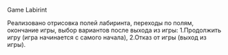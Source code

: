 ﻿Game Labirint
   
Реализовано отрисовка полей лабиринта, переходы по полям, окончание игры,
выбор вариантов после выхода из игры: 1.Продолжить игру (игра начинается с самого начала), 
2.Отказ от игры (выход из игры).